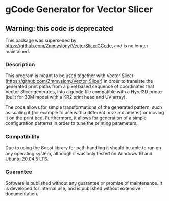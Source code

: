 # gCode Generator for Vector Slicer

## Warning: this code is deprecated
This package was superseded by https://github.com/Zmmyslony/VectorSlicerGCode, and is no longer maintained. 
### Description

This program is meant to be used together with Vector Slicer
(https://github.com/Zmmyslony/Vector_Slicer) in order to translate the generated
print paths from a pixel based sequence of coordinates that Vector Slicer generates,
into a gcode file compatible with a Hyrel3D printer (built for 30M model with a
KR2 print head and UV array).

The code allows for simple transformations of the generated pattern, such as
scaling it (for example to use with a different nozzle diameter) or moving
it on the print bed. Furthermore, it allows for generation of a simple
configuration patterns in order to tune the printing parameters.

### Compatibility

Due to using the Boost library for path handling it should be able to run on any
operating system, although it was only tested on Windows 10 and Ubuntu 20.04.5 LTS.

### Guarantee

Software is published without any guarantee or promise of maintenance. It is
developed for internal use, and is published without extensive documentation.

